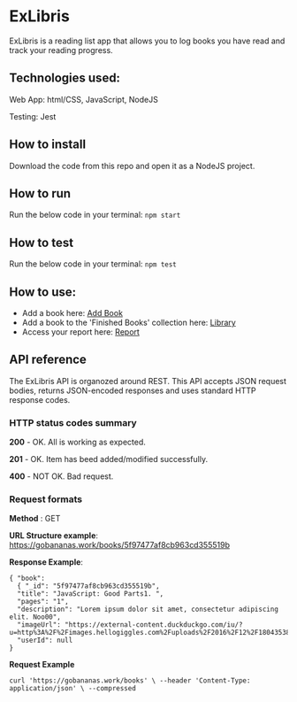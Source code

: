 # ExLibris

ExLibris is a reading list app that allows you to log books you have read and track your reading progress.

## Technologies used:

Web App: html/CSS, JavaScript, NodeJS

Testing: Jest

## How to install

Download the code from this repo and open it as a NodeJS project.

## How to run

Run the below code in your terminal:
`npm start`

## How to test

Run the below code in your terminal:
`npm test`

## How to use:

- Add a book here:
  [Add Book](http://localhost:8000/admin/add-book)
- Add a book to the 'Finished Books' collection here:
  [Library](http://localhost:8000/)
- Access your report here:
  [Report](http://localhost:8000/report)

## API reference

The ExLibris API is organozed around REST.
This API accepts JSON request bodies, returns JSON-encoded responses and uses standard HTTP response codes.

### HTTP status codes summary

**200** - OK. All is working as expected.

**201** - OK. Item has beed added/modified successfully.

**400** - NOT OK. Bad request.

### Request formats

**Method** : GET

**URL Structure example**: https://gobananas.work/books/5f97477af8cb963cd355519b

**Response Example**:

```
{ "book":
  { "_id": "5f97477af8cb963cd355519b",
  "title": "JavaScript: Good Parts1. ",
  "pages": "1",
  "description": "Lorem ipsum dolor sit amet, consectetur adipiscing elit. Noo00",
  "imageUrl": "https://external-content.duckduckgo.com/iu/?u=http%3A%2F%2Fimages.hellogiggles.com%2Fuploads%2F2016%2F12%2F18043538%2Fshutterstock_91553819.jpg&f=1&nofb=1",
  "userId": null
}
```

**Request Example**

`curl 'https://gobananas.work/books' \ --header 'Content-Type: application/json' \ --compressed`
